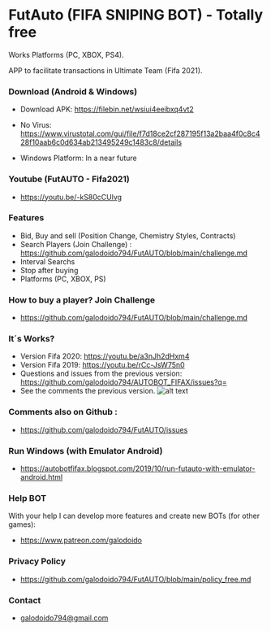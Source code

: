# FutAuto (FIFA SNIPING BOT) - Totally free
Works Platforms (PC, XBOX, PS4).

APP to facilitate transactions in Ultimate Team (Fifa 2021).

### Download (Android & Windows)
* Download APK: https://filebin.net/wsiui4eeibxq4vt2
* No Virus: https://www.virustotal.com/gui/file/f7d18ce2cf287195f13a2baa4f0c8c428f10aab6c0d634ab213495249c1483c8/details

* Windows Platform: In a near future

### Youtube (FutAUTO - Fifa2021)
* https://youtu.be/-kS80cCUlvg

### Features
* Bid, Buy and sell (Position Change, Chemistry Styles, Contracts)   
* Search Players (Join Challenge) : https://github.com/galodoido794/FutAUTO/blob/main/challenge.md
* Interval Searchs
* Stop after buying
* Platforms (PC, XBOX, PS)

### How to buy a player? Join Challenge
* https://github.com/galodoido794/FutAUTO/blob/main/challenge.md

### It´s Works?
* Version Fifa 2020: https://youtu.be/a3nJh2dHxm4
* Version Fifa 2019: https://youtu.be/rCc-JsW75n0
* Questions and issues from the previous version: https://github.com/galodoido794/AUTOBOT_FIFAX/issues?q=
* See the comments the previous version.
![alt text](https://github.com/galodoido794/FutAUTO/blob/main/Rank3.png?raw=true)

### Comments also on Github : 
* https://github.com/galodoido794/FutAUTO/issues

### Run Windows (with Emulator Android)
* https://autobotfifax.blogspot.com/2019/10/run-futauto-with-emulator-android.html

### Help BOT
With your help I can develop more features and create new BOTs (for other games): 
* https://www.patreon.com/galodoido

### Privacy Policy
* https://github.com/galodoido794/FutAUTO/blob/main/policy_free.md

### Contact
* galodoido794@gmail.com


